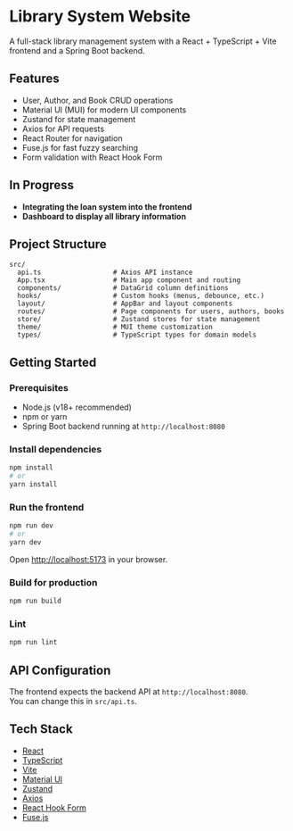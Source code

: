 # Library System Website

A full-stack library management system with a React + TypeScript + Vite frontend and a Spring Boot backend.

## Features

- User, Author, and Book CRUD operations
- Material UI (MUI) for modern UI components
- Zustand for state management
- Axios for API requests
- React Router for navigation
- Fuse.js for fast fuzzy searching
- Form validation with React Hook Form

## In Progress

- **Integrating the loan system into the frontend**
- **Dashboard to display all library information**

## Project Structure

```
src/
  api.ts                  # Axios API instance
  App.tsx                 # Main app component and routing
  components/             # DataGrid column definitions
  hooks/                  # Custom hooks (menus, debounce, etc.)
  layout/                 # AppBar and layout components
  routes/                 # Page components for users, authors, books
  store/                  # Zustand stores for state management
  theme/                  # MUI theme customization
  types/                  # TypeScript types for domain models
```

## Getting Started

### Prerequisites

- Node.js (v18+ recommended)
- npm or yarn
- Spring Boot backend running at `http://localhost:8080`

### Install dependencies

```sh
npm install
# or
yarn install
```

### Run the frontend

```sh
npm run dev
# or
yarn dev
```

Open [http://localhost:5173](http://localhost:5173) in your browser.

### Build for production

```sh
npm run build
```

### Lint

```sh
npm run lint
```

## API Configuration

The frontend expects the backend API at `http://localhost:8080`.  
You can change this in `src/api.ts`.

## Tech Stack

- [React](https://react.dev/)
- [TypeScript](https://www.typescriptlang.org/)
- [Vite](https://vitejs.dev/)
- [Material UI](https://mui.com/)
- [Zustand](https://zustand-demo.pmnd.rs/)
- [Axios](https://axios-http.com/)
- [React Hook Form](https://react-hook-form.com/)
- [Fuse.js](https://fusejs.io/)
